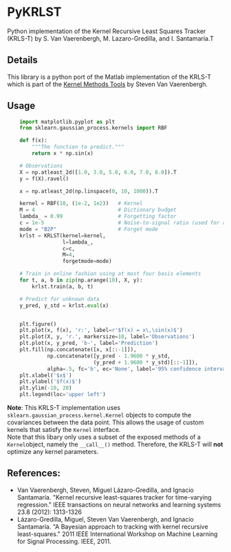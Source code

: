 # PyKRLST
Python implementation of the Kernel Recursive Least Squares Tracker (KRLS-T) by S. Van Vaerenbergh, M. Lazaro-Gredilla, and I. Santamaria.T

## Details
This library is a python port of the Matlab implementation of the KRLS-T which is part of the [Kernel Methods Tools](https://github.com/steven2358/kmbox) by Steven Van Vaerenbergh.

## Usage

```python
    import matplotlib.pyplot as plt
    from sklearn.gaussian_process.kernels import RBF

    def f(x):
        """The function to predict."""
        return x * np.sin(x)

    # Observations
    X = np.atleast_2d([1.0, 3.0, 5.0, 6.0, 7.0, 8.0]).T
    y = f(X).ravel()

    x = np.atleast_2d(np.linspace(0, 10, 1000)).T

    kernel = RBF(10, (1e-2, 1e2))   # Kernel    
    M = 4                           # Dictionary budget
    lambda_ = 0.99                  # Forgetting factor
    c = 1e-5                        # Noise-to-signal ratio (used for regulariation)
    mode = "B2P"                    # Forget mode
    krlst = KRLST(kernel=kernel,
                  l=lambda_, 
                  c=c,
                  M=4,
                  forgetmode=mode)

    # Train in online fashion using at most four basis elements
    for t, a, b in zip(np.arange(10), X, y):
        krlst.train(a, b, t)

    # Predict for unknown data
    y_pred, y_std = krlst.eval(x)


    plt.figure()
    plt.plot(x, f(x), 'r:', label=r'$f(x) = x\,\sin(x)$')
    plt.plot(X, y, 'r.', markersize=10, label='Observations')
    plt.plot(x, y_pred, 'b-', label='Prediction')
    plt.fill(np.concatenate([x, x[::-1]]),
             np.concatenate([y_pred - 1.9600 * y_std,
                            (y_pred + 1.9600 * y_std)[::-1]]),
             alpha=.5, fc='b', ec='None', label='95% confidence interval')
    plt.xlabel('$x$')
    plt.ylabel('$f(x)$')
    plt.ylim(-10, 20)
    plt.legend(loc='upper left')


```

**Note**: This KRLS-T implementation uses `sklearn.gaussian_process.kernel.Kernel` objects to compute the covariances between the data point. This allows the usage of custom kernels that satisfy the `Kernel` interface.  
Note that this libary only uses a subset of the exposed methods of a `Kernel`object, namely the `__call__()` method. Therefore, the KRLS-T will **not** optimize any kernel parameters.

## References:
- Van Vaerenbergh, Steven, Miguel Lázaro-Gredilla, and Ignacio Santamaría. "Kernel recursive least-squares tracker for time-varying regression." IEEE transactions on neural networks and learning systems 23.8 (2012): 1313-1326
- Lázaro-Gredilla, Miguel, Steven Van Vaerenbergh, and Ignacio Santamaría. "A Bayesian approach to tracking with kernel recursive least-squares." 2011 IEEE International Workshop on Machine Learning for Signal Processing. IEEE, 2011.
